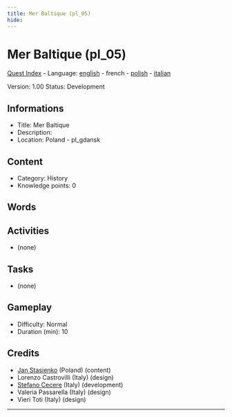 ```yaml
---
title: Mer Baltique (pl_05)
hide:
---
```


# Mer Baltique (pl_05)
[Quest Index](./index.fr.md) - Language: [english](./pl_05.md) - french - [polish](./pl_05.pl.md) - [italian](./pl_05.it.md)

Version: 1.00
Status: Development

## Informations

- Title: Mer Baltique
- Description: 
- Location: Poland - pl_gdansk
## Content
- Category: History
- Knowledge points: 0
## Words
## Activities
- (none)

## Tasks
- (none)
## Gameplay
- Difficulty: Normal
- Duration (min): 10
## Credits
- [Jan Stasienko](mailto:jan.stasienko@dsw.edu.pl) (Poland) (content)
- Lorenzo Castrovilli (Italy) (design)
- [Stefano Cecere](https://stefanocecere.com) (Italy) (development)
- Valeria Passarella (Italy) (design)
- Vieri Toti (Italy) (design)

---

